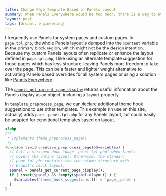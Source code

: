 ```yaml
---
title: Change Page Template Based on Panels Layout
summary: When Panels Everywhere would be too much, there is a way to override Drupal's page template for pages powered by Panels, leaving a more robust template for system pages.
layout: post
tags: [drupal, engineering]
---
```


I frequently use Panels for system pages and custom pages. In `page.tpl.php`,
the whole Panels layout is dumped into the `$content` variable in the primary
block region, which might not be the design intention. Because my custom Panels
layouts often replicate or enhance the layout defined in `page.tpl.php`, I like
using an alternate template suggestion for those pages which has less structure,
leaving Panels more freedom to take over the page. This can be a faster and
lighter weight alternative to activating Panels-based overrides for all system
pages or using a solution like [Panels Everywhere](https://drupal.org/project/panels_everywhere).

The [`panels_get_current_page_display`](http://drupalcontrib.org/api/drupal/contributions%21panels%21panels.module/function/panels_get_current_page_display/7)
returns useful information about the Panels display as an object, including a
`layout` property.

In [`template_preprocess_page`](https://api.drupal.org/api/drupal/includes%21theme.inc/function/template_preprocess_page/7),
we can declare additional theme hook suggestions to use other templates. This
example (in use on this site, actually) adds `page--panel.tpl.php` for any
Panels layout, but could easily be adapted for conditional templates based
on layout.

``` php
<?php
/**
 * Implements theme_preprocess_page()
 */
function tsmithcreative_preprocess_page(&$variables) {
  // Call a stripped down "page--panel.tpl.php" when Panels
  // covers the entire layout. Otherwise, the standard
  // page.tpl.php contains the two column structure with
  // Drupal's block layout.
  $panel = panels_get_current_page_display();
  if ( isset($panel) && !empty($panel->layout) ) {
    $variables['theme_hook_suggestions'][] = 'page__panel';
  }
}
```
